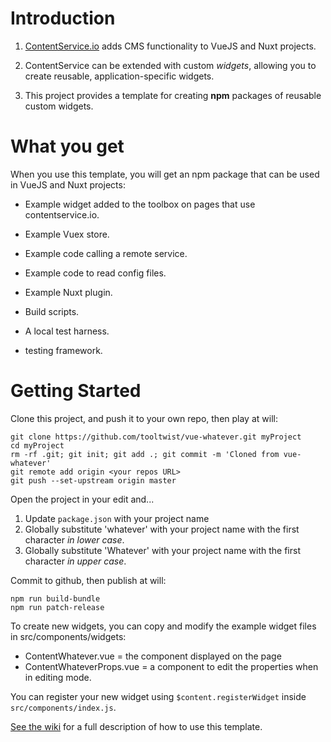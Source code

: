 # Introduction

1. [ContentService.io](http://contentservice.io) adds CMS functionality to VueJS and Nuxt projects.

2. ContentService can be extended with custom _widgets_, allowing you to create reusable, application-specific widgets.

3. This project provides a template for creating **npm** packages of reusable custom widgets.

# What you get

When you use this template, you will get an npm package that can be used in VueJS and Nuxt projects:

- Example widget added to the toolbox on pages that use contentservice.io.

- Example Vuex store.

- Example code calling a remote service.

- Example code to read config files.

- Example Nuxt plugin.

- Build scripts.

- A local test harness.

- testing framework.



# Getting Started

Clone this project, and push it to your own repo, then play at will:

    git clone https://github.com/tooltwist/vue-whatever.git myProject
    cd myProject
    rm -rf .git; git init; git add .; git commit -m 'Cloned from vue-whatever'
    git remote add origin <your repos URL>
    git push --set-upstream origin master
    
Open the project in your edit and...

1. Update `package.json` with your project name
2. Globally substitute 'whatever' with your project name with the first character _in lower case_.
2. Globally substitute 'Whatever' with your project name with the first character _in upper case_.

Commit to github, then publish at will:

    npm run build-bundle
    npm run patch-release

To create new widgets, you can copy and modify the example widget files in src/components/widgets:

- ContentWhatever.vue = the component displayed on the page
- ContentWhateverProps.vue = a component to edit the properties when in editing mode.

You can register your new widget using `$content.registerWidget` inside `src/components/index.js`.

[See the wiki](https://github.com/tooltwist/vue-whatever/wiki) for a full description of how to use this template.
